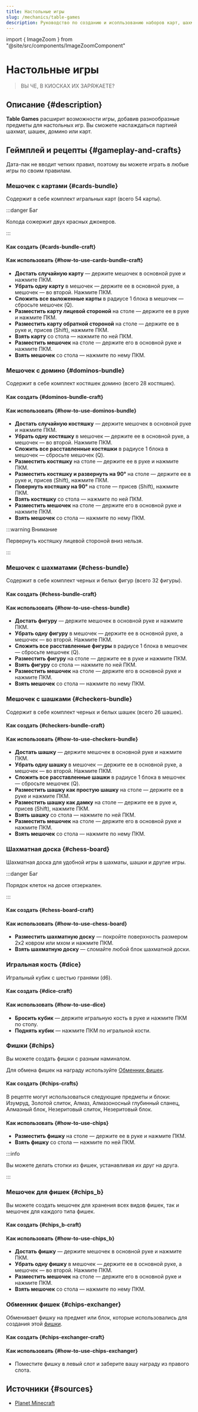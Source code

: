 ```yaml
---
title: Настольные игры
slug: /mechanics/table-games
description: Руководство по созданию и исопльзованию наборов карт, шахмат, шашек и домино.
---
```


import { ImageZoom } from "@site/src/components/ImageZoomComponent"

# Настольные игры

<ImageZoom
  src="/img/mechanics/table-games/table-games-banner.webp"
  alt="Баннер настольных игр"
/>

> ВЫ ЧЕ, В КИОСКАХ ИХ ЗАРЯЖАЕТЕ?

## Описание {#description}

**Table Games** расширит возможности игры, добавив разнообразные предметы для настольных игр. Вы сможете наслаждаться партией шахмат, шашек, домино или карт.

## Геймплей и рецепты {#gameplay-and-crafts}

Дата-пак не вводит четких правил, поэтому вы можете играть в любые игры по своим правилам.

### Мешочек с картами {#cards-bundle}

Содержит в себе комплект игральных карт (всего 54 карты).

:::danger Баг

Колода сожержит двух красных джокеров.

:::

#### Как создать {#cards-bundle-craft}

<ImageZoom
  src="/img/mechanics/table-games/cards-bundle-craft.png"
  alt="Рецепт для создания Мешочка с картами"
  description="Рецепт для создания Мешочка с картами"
/>

#### Как использовать {#how-to-use-cards-bundle-craft}

- **Достать случайную карту** — держите мешочек в основной руке и нажмите ПКМ.
- **Убрать одну карту** в мешочек — держите ее в основной руке, а мешочек — во второй. Нажмите ПКМ.
- **Сложить все выложенные карты** в радиусе 1 блока в мешочек — сбросьте мешочек (Q).
- **Разместить карту лицевой стороной** на столе — держите ее в руке и нажмите ПКМ.
- **Разместить карту обратной стороной** на столе — держите ее в руке и, присев (Shift), нажмите ПКМ.
- **Взять карту** со стола — нажмите по ней ПКМ.
- **Разместить мешочек** на столе — держите его в основной руке и нажмите ПКМ.
- **Взять мешочек** со стола — нажмите по нему ПКМ.

### Мешочек с домино {#dominos-bundle}

Содержит в себе комплект костяшек домино (всего 28 костяшек).

#### Как создать {#dominos-bundle-craft}

<ImageZoom
  src="/img/mechanics/table-games/dominos-bundle-craft.png"
  alt="Рецепт для создания Мешочка с домино"
  description="Рецепт для создания Мешочка с домино"
/>

#### Как использовать {#how-to-use-dominos-bundle}

- **Достать случайную костяшку** — держите мешочек в основной руке и нажмите ПКМ.
- **Убрать одну костяшку** в мешочек — держите ее в основной руке, а мешочек — во второй. Нажмите ПКМ.
- **Сложить все расставленные костяшки** в радиусе 1 блока в мешочек — сбросьте мешочек (Q).
- **Разместить костяшку** на столе — держите ее в руке и нажмите ПКМ.
- **Разместить костяшку и развернуть на 90°** на столе — держите ее в руке и, присев (Shift), нажмите ПКМ.
- **Повернуть костяшку на 90°** на столе — присев (Shift), нажмите ПКМ.
- **Взять костяшку** со стола — нажмите по ней ПКМ.
- **Разместить мешочек** на столе — держите его в основной руке и нажмите ПКМ.
- **Взять мешочек** со стола — нажмите по нему ПКМ.

:::warning Внимание

Первернуть костяшку лицевой стороной вниз нельзя.

:::

### Мешочек с шахматами {#chess-bundle}

Содержит в себе комплект черных и белых фигур (всего 32 фигуры).

#### Как создать {#chess-bundle-craft}

<ImageZoom
  src="/img/mechanics/table-games/chess-bundle-craft.png"
  alt="Рецепт для создания Мешочка с шахматами"
  description="Рецепт для создания Мешочка с шахматами"
/>

#### Как использовать {#how-to-use-chess-bundle}

- **Достать фигуру** — держите мешочек в основной руке и нажмите ПКМ.
- **Убрать одну фигуру** в мешочек — держите ее в основной руке, а мешочек — во второй. Нажмите ПКМ.
- **Сложить все расставленные фигуры** в радиусе 1 блока в мешочек — сбросьте мешочек (Q).
- **Разместить фигуру** на столе — держите ее в руке и нажмите ПКМ.
- **Взять фигуру** со стола — нажмите по ней ПКМ.
- **Разместить мешочек** на столе — держите его в основной руке и нажмите ПКМ.
- **Взять мешочек** со стола — нажмите по нему ПКМ.

### Мешочек с шашками {#checkers-bundle}

Содержит в себе комплект черных и белых шашек (всего 26 шашек).

#### Как создать {#checkers-bundle-craft}

<ImageZoom
  src="/img/mechanics/table-games/checkers-bundle-craft.png"
  alt="Рецепт для создания Мешочка с шашками"
  description="Рецепт для создания Мешочка с шашками"
/>

#### Как использовать {#how-to-use-checkers-bundle}

- **Достать шашку** — держите мешочек в основной руке и нажмите ПКМ.
- **Убрать одну шашку** в мешочек — держите ее в основной руке, а мешочек — во второй. Нажмите ПКМ.
- **Сложить все расставленные шашки** в радиусе 1 блока в мешочек — сбросьте мешочек (Q).
- **Разместить шашку как простую шашку** на столе — держите ее в руке и нажмите ПКМ.
- **Разместить шашку как дамку** на столе — держите ее в руке и, присев (Shift), нажмите ПКМ.
- **Взять шашку** со стола — нажмите по ней ПКМ.
- **Разместить мешочек** на столе — держите его в основной руке и нажмите ПКМ.
- **Взять мешочек** со стола — нажмите по нему ПКМ.

### Шахматная доска {#chess-board}

Шахматная доска для удобной игры в шахматы, шашки и другие игры.

:::danger Баг

Порядок клеток на доске отзеркален.

:::

#### Как создать {#chess-board-craft}

<ImageZoom
  src="/img/mechanics/table-games/chess-board-craft.png"
  alt="Рецепт для создания Шахматной доски"
  description="Рецепт для создания Шахматной доски"
/>

#### Как использовать {#how-to-use-chess-board}

- **Разместить шахматную доску** — покройте поверхность размером 2x2 ковром или мхом и нажмите ПКМ.
- **Взять шахматную доску** — сломайте любой блок шахматной доски.

### Игральная кость {#dice}

Игральный кубик с шестью гранями (d6).

#### Как создать {#dice-craft}

<ImageZoom
  src="/img/mechanics/table-games/dice-craft.png"
  alt="Рецепт для создания Игральной кости"
  description="Рецепт для создания Игральной кости"
/>

#### Как использовать {#how-to-use-dice}

- **Бросить кубик** — держите игральную кость в руке и нажмите ПКМ по столу.
- **Поднять кубик** — нажмите ПКМ по игральной кости.

### Фишки {#chips}

Вы можете создать фишки с разным наминалом.


Для обмена фишек на награду используйте [Обменник фишек](#chips-exchanger).

#### Как создать {#chips-crafts}

В рецепте могут использоваться следующие предметы и блоки: Изумруд, Золотой слиток, Алмаз, Алмазоносный глубинный сланец, Алмазный блок, Незеритовый слиток, Незеритовый блок.

<ImageZoom
  src="/img/mechanics/table-games/chips-crafts.webp"
  alt="Рецепты для создания Фишек"
  description="Рецепты для создания Фишек"
/>

#### Как использовать {#how-to-use-chips}

- **Разместить фишку** на столе — держите ее в руке и нажмите ПКМ.
- **Взять фишку** со стола — нажмите по ней ПКМ.

:::info

Вы можете делать стопки из фишек, устанавливая их друг на друга.

:::

### Мешочек для фишек {#chips_b}

Вы можете создать мешочек для хранения всех видов фишек, так и мешочек для каждого типа фишек.

#### Как создать {#chips_b-craft}

<ImageZoom
  src="/img/mechanics/table-games/chips_b-craft.png"
  alt="Рецепт для создания Мешочков для фишек"
  description="Рецепт для создания Мешочков для фишек"
/>

<ImageZoom
  src="/img/mechanics/table-games/chips_b-crafts.webp"
  alt="Рецепты для создания Мешочков для определенных фишек"
  description="Рецепты для создания Мешочков для определенных фишек"
/>

#### Как использовать {#how-to-use-chips_b}

- **Достать фишку** — держите мешочек в основной руке и нажмите ПКМ.
- **Убрать одну фишку** в мешочек — держите ее в основной руке, а мешочек — во второй. Нажмите ПКМ.
- **Разместить мешочек** на столе — держите его в основной руке и нажмите ПКМ.
- **Взять мешочек** со стола — нажмите по нему ПКМ.

### Обменник фишек {#chips-exchanger}

Обменивает фишку на предмет или блок, которые использовались для создания этой [фишки](#chips-crafts).

#### Как создать {#chips-exchanger-craft}

<ImageZoom
  src="/img/mechanics/table-games/chips_exchanger.png"
  alt="Рецепты для создания Обменника фишек"
  description="Рецепты для создания Обменника фишек"
/>

#### Как использовать {#how-to-use-chips-exchanger}

- Поместите фишку в левый слот и заберите вашу награду из правого слота.

<ImageZoom
  src="/img/mechanics/table-games/chips_exchanger-interface.webp"
  alt="Как пользоваться Обменником фишек"
  description="Как пользоваться Обменником фишек"
/>

## Источники {#sources}

- [Planet Minecraft](https://www.planetminecraft.com/data-pack/tablegames/)